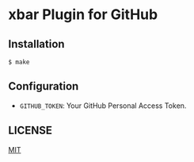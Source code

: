 # xbar Plugin for GitHub

## Installation

```console
$ make
```

## Configuration

- `GITHUB_TOKEN`: Your GitHub Personal Access Token.

## LICENSE

[MIT](./LICENSE)
